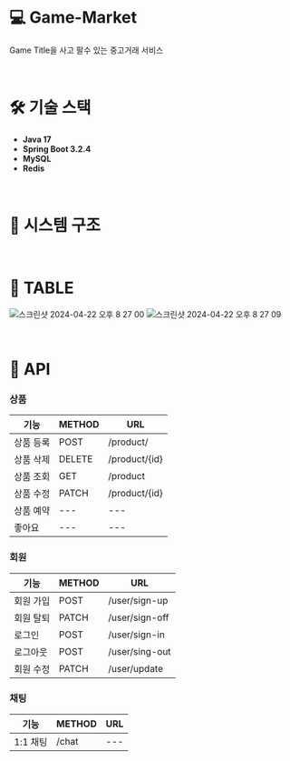 # 💻 Game-Market
Game Title을 사고 팔수 있는 중고거래 서비스

<br>

# 🛠️ 기술 스택
* **Java 17**
* **Spring Boot 3.2.4**
* **MySQL**
* **Redis**

<br>

# 🧩 시스템 구조

<br>

# 📄 TABLE
![스크린샷 2024-04-22 오후 8 27 00](https://github.com/f-lab-edu/game-market/assets/58434352/587487cd-4a21-42e8-bccf-07da3ea52178)
![스크린샷 2024-04-22 오후 8 27 09](https://github.com/f-lab-edu/game-market/assets/58434352/890e78ee-48e1-4729-84d9-1184e963cb90)

<br>

# 📜 API

### 상품

| 기능    | METHOD | URL           |
|-------|--------|---------------|
| 상품 등록 | POST   | /product/     |
| 상품 삭제 | DELETE | /product/{id} |
| 상품 조회 | GET    | /product      |
| 상품 수정 | PATCH  | /product/{id} |
| 상품 예약 | ---    | ---           |
| 좋아요   | ---    | ---           |

### 회원

| 기능    | METHOD | URL            |
|-------|--------|----------------|
| 회원 가입 | POST   | /user/sign-up  |
| 회원 탈퇴 | PATCH  | /user/sign-off |
| 로그인   | POST   | /user/sign-in  |
| 로그아웃  | POST   | /user/sing-out |
| 회원 수정 | PATCH  | /user/update   |

### 채팅

| 기능    | METHOD | URL  |
|-------|------------|------|
| 1:1 채팅 | /chat    | ---  |
